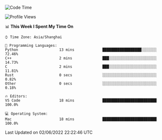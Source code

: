 <!--START_SECTION:waka-->
![Code Time](http://img.shields.io/badge/Code%20Time-0%20secs-blue)

![Profile Views](http://img.shields.io/badge/Profile%20Views-0-blue)

📊 **This Week I Spent My Time On** 

```text
⌚︎ Time Zone: Asia/Shanghai

💬 Programming Languages: 
Python                   13 mins             ██████████████████░░░░░░░   72.46% 
C++                      2 mins              ███░░░░░░░░░░░░░░░░░░░░░░   14.73% 
C                        2 mins              ███░░░░░░░░░░░░░░░░░░░░░░   11.81% 
Rust                     0 secs              ░░░░░░░░░░░░░░░░░░░░░░░░░   0.82% 
Other                    0 secs              ░░░░░░░░░░░░░░░░░░░░░░░░░   0.18%

🔥 Editors: 
VS Code                  18 mins             █████████████████████████   100.0%

💻 Operating System: 
Mac                      18 mins             █████████████████████████   100.0%

```


 Last Updated on 02/06/2022 22:22:46 UTC
<!--END_SECTION:waka-->